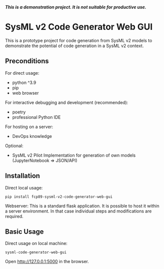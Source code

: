 ***This is a demonstration project. It is not suitable for productive use.***

# SysML v2 Code Generator Web GUI

This is a prototype project for code generation from SysML v2 models
to demonstrate the potential of code generation in a SysML v2 context.

## Preconditions

For direct usage:

- python ^3.9
- pip
- web browser

For interactive debugging and development (recommended):

- poetry
- professional Python IDE

For hosting on a server:

- DevOps knowledge

Optional:

- SysML v2 Pilot Implementation for generation of own models (JupyterNotebook => JSON/API)

## Installation

Direct local usage:

```
pip install fcp89-sysml-v2-code-generator-web-gui
```

Webserver:
This is a standard flask application.
It is possible to host it within a server environment.
In that case individual steps and modifications are required.

## Basic Usage

Direct usage on local machine:

```
sysml-code-generator-web-gui
```

Open http://127.0.0.1:5000 in the browser.


